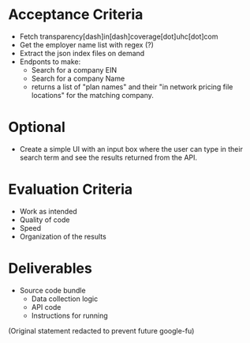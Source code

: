 # Acceptance Criteria #

- Fetch transparency[dash]in[dash]coverage[dot]uhc[dot]com
- Get the employer name list with regex (?)
- Extract the json index files on demand
- Endponts to make:
	- Search for a company EIN
	- Search for a company Name
	- returns a list of "plan names" and their "in network pricing file locations" for the matching company.

# Optional #

- Create a simple UI with an input box where the user can type in their search term and see the results returned from the API.


# Evaluation Criteria #

- Work as intended
- Quality of code
- Speed
- Organization of the results

# Deliverables #

- Source code bundle
	- Data collection logic
	- API code
	- Instructions for running

(Original statement redacted to prevent future google-fu)
